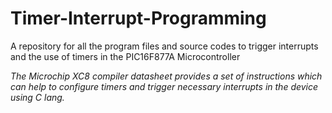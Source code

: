 # Timer-Interrupt-Programming
A repository for all the program files and source codes to trigger interrupts and the use of timers in the PIC16F877A Microcontroller

*The Microchip XC8 compiler datasheet provides a set of instructions which can help to configure timers and trigger necessary interrupts in the device using C lang.*
